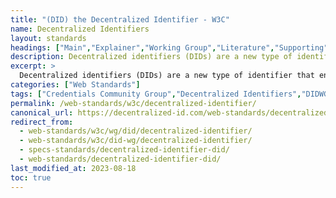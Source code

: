 ```yaml
---
title: "(DID) the Decentralized Identifier - W3C"
name: Decentralized Identifiers
layout: standards
headings: ["Main","Explainer","Working Group","Literature","Supporting","Critique","W3C Recommendation"]
description: Decentralized identifiers (DIDs) are a new type of identifier that enables verifiable, decentralized digital identity. 
excerpt: >
  Decentralized identifiers (DIDs) are a new type of identifier that enables verifiable, decentralized digital identity. A DID identifies any subject (e.g., a person, organization, thing, data model, abstract entity, etc.) that the controller of the DID decides that it identifies. In contrast to typical, federated identifiers, DIDs have been designed so that they may be decoupled from centralized registries, identity providers, and certificate authorities. Specifically, while other parties might be used to help enable the discovery of information related to a DID, the design enables the controller of a DID to prove control over it without requiring permission from any other party. DIDs are URIs that associate a DID subject with a DID document allowing trustable interactions associated with that subject.
categories: ["Web Standards"]
tags: ["Credentials Community Group","Decentralized Identifiers","DIDWG","DIF","Evernym","FIMSA","ID2020","IETF","IIW","NIST","RWoT","SRI International","W3C"]
permalink: /web-standards/w3c/decentralized-identifier/
canonical_url: https://decentralized-id.com/web-standards/decentralized-identifier/
redirect_from: 
  - web-standards/w3c/wg/did/decentralized-identifier/
  - web-standards/w3c/did-wg/decentralized-identifier/
  - specs-standards/decentralized-identifier-did/
  - web-standards/decentralized-identifier-did/
last_modified_at: 2023-08-18
toc: true
---
```

